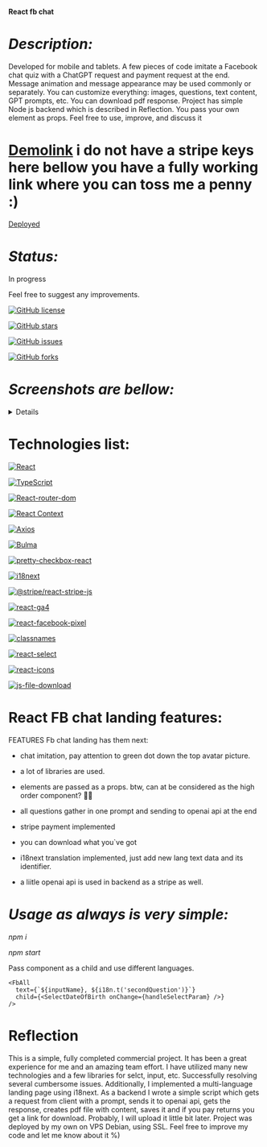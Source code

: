 **React fb chat**

# _Description:_

Developed for mobile and tablets. A few pieces of code imitate a Facebook chat quiz with a ChatGPT request and payment request at the end. Message animation and message appearance may be used commonly or separately. You can customize everything: images, questions, text content, GPT prompts, etc. You can download pdf response. Project has simple Node js backend which is described in Reflection. You pass your own element as props. Feel free to use, improve, and discuss it

# [Demolink](https://haduigon.github.io/react-fb-chat-landing/#/) i do not have a stripe keys here bellow you have a fully working link where you can toss me a penny :)

[Deployed](https://ro.destiny4you.com)

# _Status:_

In progress

Feel free to suggest any improvements.

[![GitHub license](https://img.shields.io/github/license/haduigon/react-fb-chat-landing)](https://github.com/haduigon/react-fb-chat-landing/blob/master/LICENSE)

[![GitHub stars](https://img.shields.io/github/stars/haduigon/react-fb-chat-landing)](https://github.com/haduigon/react-fb-chat-landing/stargazers)

[![GitHub issues](https://img.shields.io/github/issues/haduigon/react-fb-chat-landing)](https://github.com/haduigon/react-fb-chat-landing/issues)

[![GitHub forks](https://img.shields.io/github/forks/haduigon/react-fb-chat-landing)](https://github.com/haduigon/react-fb-chat-landing/network)

# _Screenshots are bellow:_

<details>
<img width="1792" alt="Screenshot_FB_CHAT4" src="https://github.com/haduigon/react-fb-chat-landiing/assets/20277989/cdcfb9c0-db01-4ff2-a630-8dad0c8589e5">
<img width="1792" alt="Screenshot_FB_CHAT3" src="https://github.com/haduigon/react-fb-chat-landiing/assets/20277989/7df7f200-bf55-40fd-aaf6-6a5d05c9ae65">
<img width="1792" alt="Screenshot_FB_CHAT2" src="https://github.com/haduigon/react-fb-chat-landiing/assets/20277989/7be020da-ddf6-4703-8b42-63f4ec9138d3">
<img width="1792" alt="Screenshot_FB_CHAT" src="https://github.com/haduigon/react-fb-chat-landiing/assets/20277989/7fffaf04-17b9-45a1-bb96-3dad326bb8aa">
</details>

# Technologies list:

[![React](https://img.shields.io/badge/React-18.2.0-green)](https://react.dev/)

[![TypeScript](https://img.shields.io/badge/TypeScript-4.9.5-green)](https://www.typescriptlang.org/)

[![React-router-dom](https://img.shields.io/badge/React%20Router%20Dom-18.2.0-yellow)](https://reactrouter.com/en/main)

[![React Context](https://img.shields.io/badge/React%20Context-grey)](https://reactjs.org/docs/context.html)

[![Axios](https://img.shields.io/badge/Axios-1.6.7-orange)](https://axios.com)

[![Bulma](https://img.shields.io/badge/Bulma-0.9.4-lightgreen)](https://bulma.io)

[![pretty-checkbox-react](https://img.shields.io/badge/Pretty%20checkbox%20react-3.2.0-pink)](https://pretty-checkbox-react.netlify.app/)

[![i18next](https://img.shields.io/badge/i18next-23.11.3-green)](https://www.i18next.com/)

[![@stripe/react-stripe-js](https://img.shields.io/badge/React%20stripe%20js-2.4.0-purple)](https://docs.stripe.com/stripe-js/react)

[![react-ga4](https://img.shields.io/badge/React%20GA4-2.1.0-orange)](https://www.npmjs.com/package/react-ga4)

[![react-facebook-pixel](https://img.shields.io/badge/React%20Facebook%20Pixel-0.0.30-blue)](https://www.npmjs.com/package/react-facebook-pixel)

[![classnames](https://img.shields.io/badge/Classnames-2..1-lightgreen)](https://www.npmjs.com/package/classnames)

[![react-select](https://img.shields.io/badge/React%20Select-5.0.1-yellow)](https://react-select.com/home)

[![react-icons](https://img.shields.io/badge/React%20Icons-5.0.1-green)](https://react-icons.github.io/react-icons/)

[![js-file-download](https://img.shields.io/badge/Js%20file%20download-0.4.12-orange)](https://www.npmjs.com/package/js-file-download)


# React FB chat landing features:

FEATURES
Fb chat landing has them next:

- chat imitation, pay attention to green dot down the top avatar picture.
  
- a lot of libraries are used.
  
- elements are passed as a props. btw, can at be considered as the high order component? 👨‍🦲

- all questions gather in one prompt and sending to openai api at the end

- stripe payment implemented

- you can download what you`ve got

- i18next translation implemented, just add new lang text data and its identifier.

- a liitle openai api is used in backend as a stripe as well.

# _Usage as always is very simple:_

_npm i_

_npm start_

Pass component as a child and use different languages.

    <FbAll
      text={`${inputName}, ${i18n.t('secondQuestion')}`}
      child={<SelectDateOfBirth onChange={handleSelectParam} />}
    />

# Reflection

This is a simple, fully completed commercial project. It has been a great experience for me and an amazing team effort. I have utilized many new technologies and a few libraries for selct, input, etc. Successfully resolving several cumbersome issues. Additionally, I implemented a multi-language landing page using i18next. As a backend I wrote a simple script which gets a request from client with a prompt, sends it to openai api, gets the response, creates pdf file with content, saves it and if you pay returns you get a link for download. Probably, I will upload it little bit later. Project was deployed by my own on VPS Debian, using SSL. Feel free to improve my code and let me know about it %)
